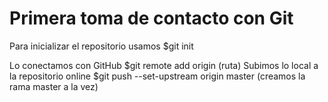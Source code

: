 # Primera toma de contacto con Git

Para inicializar el repositorio usamos $git init

Lo conectamos con GitHub $git remote add origin (ruta)
Subimos lo local a la repositorio online $git push --set-upstream origin master (creamos la rama master a la vez)


